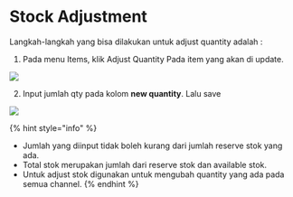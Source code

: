 # Stock Adjustment

Langkah-langkah yang bisa dilakukan untuk adjust quantity adalah :  
1. Pada menu Items, klik Adjust Quantity Pada item yang akan di update.

![](https://s3.amazonaws.com/cdn.freshdesk.com/data/helpdesk/attachments/production/48065386590/original/r6Gh4_ETxGYgM-a5tJMe9OUqcfTSzlUgDQ.png?1603105330)

2. Input jumlah qty pada kolom **new quantity**. Lalu save

![](https://s3.amazonaws.com/cdn.freshdesk.com/data/helpdesk/attachments/production/48017606694/original/dJRnBVtGc61MeyTq77rUu-Ps4ciy7ugglQ.png?1575263768)

{% hint style="info" %}
* Jumlah yang diinput tidak boleh kurang dari jumlah reserve stok yang ada.
* Total stok merupakan jumlah dari reserve stok dan available stok.
* Untuk adjust stok digunakan untuk mengubah quantity yang ada pada semua channel.
{% endhint %}

